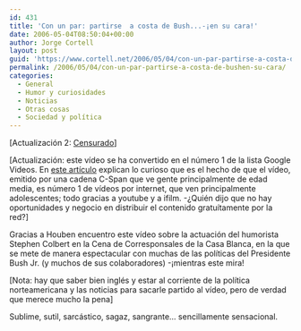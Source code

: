 ```yaml
---
id: 431
title: 'Con un par: partirse  a costa de Bush...-¡en su cara!'
date: 2006-05-04T08:50:04+00:00
author: Jorge Cortell
layout: post
guid: 'https://www.cortell.net/2006/05/04/con-un-par-partirse-a-costa-de-bush%c2%a1en-su-cara/'
permalink: /2006/05/04/con-un-par-partirse-a-costa-de-bushen-su-cara/
categories:
  - General
  - Humor y curiosidades
  - Noticias
  - Otras cosas
  - Sociedad y polí­tica
---
```

[Actualización 2: [Censurado](https://www.cortell.net/2006/05/09/c-span-cadena-sin-animo-de-lucro-exige-cese-de-emision-de-video/)]

[Actualización: este ví­deo se ha convertido en el número 1 de la lista Google Videos. En [este artí­culo](https://www.redherring.com/Article.aspx?a=16788&hed=C-Span+Videos+Top+Google) explican lo curioso que es el hecho de que el ví­deo, emitido por una cadena C-Span que ve gente principalmente de edad media, es número 1 de ví­deos por internet, que ven principalmente adolescentes; todo gracias a youtube y a ifilm. -¿Quién dijo que no hay oportunidades y negocio en distribuir el contenido gratuí­tamente por la red?]

Gracias a Houben encuentro este ví­deo sobre la actuación del humorista Stephen Colbert en la Cena de Corresponsales de la Casa Blanca, en la que se mete de manera espectacular con muchas de las polí­ticas del Presidente Bush Jr. (y muchos de sus colaboradores) -¡mientras este mira!

[Nota: hay que saber bien inglés y estar al corriente de la polí­tica norteamericana y las noticias para sacarle partido al ví­deo, pero de verdad que merece mucho la pena]

Sublime, sutil, sarcástico, sagaz, sangrante... sencillamente sensacional.